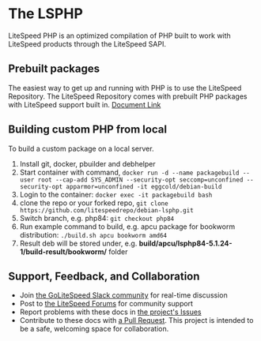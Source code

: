 
# The LSPHP
LiteSpeed PHP is an optimized compilation of PHP built to work with LiteSpeed products through the LiteSpeed SAPI.

## Prebuilt packages 
The easiest way to get up and running with PHP is to use the LiteSpeed Repository. The LiteSpeed Repository comes with prebuilt PHP packages with LiteSpeed support built in.
[Document Link](https://docs.litespeedtech.com/lsws/extapp/php/getting_started/)

## Building custom PHP from local
To build a custom package on a local server. 
1. Install git, docker, pbuilder and debhelper
2. Start container with command, `docker run -d --name packagebuild --user root --cap-add SYS_ADMIN --security-opt seccomp=unconfined --security-opt apparmor=unconfined -it eggcold/debian-build`
3. Login to the container: `docker exec -it packagebuild bash`
4. clone the repo or your forked repo, `git clone https://github.com/litespeedrepo/debian-lsphp.git`
5. Switch branch, e.g. php84: `git checkout php84`
6. Run example command to build, e.g. apcu package for bookworm distribution: `./build.sh apcu bookworm amd64`
7. Result deb will be stored under, e.g. **build/apcu/lsphp84-5.1.24-1/build-result/bookworm/** folder

## Support, Feedback, and Collaboration

* Join [the GoLiteSpeed Slack community](https://litespeedtech.com/slack) for real-time discussion
* Post to [the LiteSpeed Forums](https://litespeedtech.com/support/forum/) for community support
* Report problems with these docs in [the project's Issues](https://github.com/litespeedrepo/debian-lsphp/issues)
* Contribute to these docs with [a Pull Request](https://github.com/litespeedrepo/debian-lsphp/pulls). This project is intended to be a safe, welcoming space for collaboration.